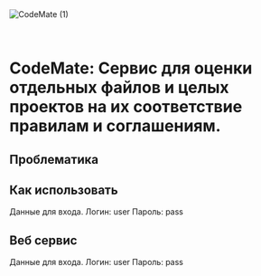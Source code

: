 &nbsp;

![CodeMate (1)](https://github.com/user-attachments/assets/538afd93-3de4-443c-ad16-33a1fb6db8a2)

&nbsp;

# CodeMate: Сервис для оценки отдельных файлов и целых проектов на их соответствие правилам и соглашениям.

## Проблематика

## Как использовать

Данные для входа.
Логин: user
Пароль: pass

## Веб сервис

Данные для входа.
Логин: user
Пароль: pass


